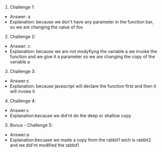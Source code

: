 1. Challenge 1:
  - Answer: a
  - Explanation: because we don't have any parameter in the
function bar, so we are changing the value of foo

2. Challenge 2:
  - Answer: c
  - Explanation: because we are not modyfiyng the variable a we invoke the function and we give it a parameter so we are changing the copy of the variable a


3. Challenge 3:
  - Answer:c
  - Explanation: because javascript will declare the function first and then it will invoke it


4. Challenge 4:
  - Answer:c
  - Explanation:because we did'nt do the deep or shallow copy


5. Bonus - Challenge 5:
  - Answer:a
  - Explanation:becuase we made a copy from the rabbit1 wich is rabbit2 and we did'nt modified the rabbit1
